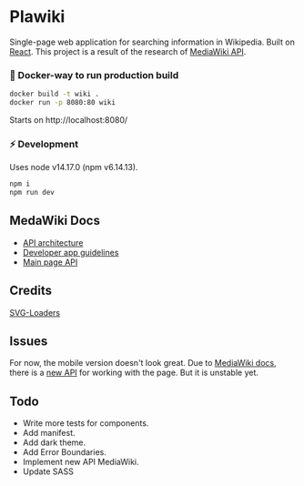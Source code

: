 # Plawiki

Single-page web application for searching information in Wikipedia. Built on [React](https://reactjs.org/).
This project is a result of the research of [MediaWiki API](https://www.mediawiki.org/wiki/API:Main_page).

### 🐳 Docker-way to run production build

```bash
docker build -t wiki .
docker run -p 8080:80 wiki
```

Starts on http://localhost:8080/

### ⚡ Development

Uses node v14.17.0 (npm v6.14.13).

```bash
npm i
npm run dev
```

## MedaWiki Docs
- [API architecture](https://www.mediawiki.org/wiki/RESTBase)
- [Developer app guidelines](https://foundation.wikimedia.org/wiki/Developer_app_guidelines)
- [Main page API](https://www.mediawiki.org/wiki/API:Main_page)

## Credits
[SVG-Loaders](http://samherbert.net/svg-loaders/)

## Issues
For now, the mobile version doesn't look great. Due to [MediaWiki docs](https://www.mediawiki.org/wiki/Extension:MobileFrontend#Legacy_features_of_MobileFrontend), 
there is a [new API](https://en.wikipedia.org/api/rest_v1/) for working with the page. But it is unstable yet.

## Todo
- Write more tests for components.
- Add manifest.
- Add dark theme.
- Add Error Boundaries.
- Implement new API MediaWiki.
- Update SASS

